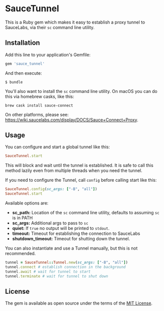 # SauceTunnel

This is a Ruby gem which makes it easy to establish a proxy tunnel to
SauceLabs, via their `sc` command line utility.

## Installation

Add this line to your application's Gemfile:

```ruby
gem 'sauce_tunnel'
```

And then execute:

```
$ bundle
```

You'll also want to install the `sc` command line utility. On macOS you
can do this via homebrew casks, like this:

```
brew cask install sauce-connect
```

On other platforms, please see: <https://wiki.saucelabs.com/display/DOCS/Sauce+Connect+Proxy>.

## Usage

You can configure and start a global tunnel like this:

``` ruby
SauceTunnel.start
```

This will block and wait until the tunnel is established. It is safe to call
this method lazily even from multiple threads when you need the tunnel.

If you need to configure the Tunnel, call `config` before calling start like
this:

``` ruby
SauceTunnel.config(sc_args: ["-B", "all"])
SauceTunnel.start
```

Available options are:

- **sc_path:** Location of the `sc` command line utility, defaults to assuming `sc` is in PATH
- **sc_args:** Additional args to pass to `sc`
- **quiet:** If `true` no output will be printed to `stdout`.
- **timeout:** Timeout for establishing the connection to SauceLabs
- **shutdown_timeout:** Timeout for shutting down the tunnel.

You can also instantiate and use a Tunnel manually, but this is not recommended.

``` ruby
tunnel = SauceTunnel::Tunnel.new(sc_args: ["-B", "all"])
tunnel.connect # establish connection in the background
tunnel.await # wait for tunnel to start
tunnel.terminate # wait for tunnel to shut down
```

## License

The gem is available as open source under the terms of the [MIT License](http://opensource.org/licenses/MIT).
